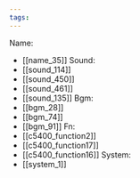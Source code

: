 ```yaml
---
tags:
---
```

Name:
- [[name_35]]
Sound:
- [[sound_114]]
- [[sound_450]]
- [[sound_461]]
- [[sound_135]]
Bgm:
- [[bgm_28]]
- [[bgm_74]]
- [[bgm_91]]
Fn:
- [[c5400_function2]]
- [[c5400_function17]]
- [[c5400_function16]]
System:
- [[system_1]]
